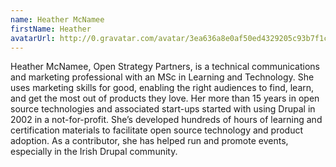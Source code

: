 ```yaml
---
name: Heather McNamee
firstName: Heather
avatarUrl: http://0.gravatar.com/avatar/3ea636a8e0af50ed4329205c93b7f1c3?s=96&d=mm&r=g
---
```


Heather McNamee, Open Strategy Partners, is a technical communications and marketing professional with an MSc in Learning and Technology. She uses marketing skills for good, enabling the right audiences to find, learn, and get the most out of products they love. Her more than 15 years in open source technologies and associated start-ups started with using Drupal in 2002 in a not-for-profit. She’s developed hundreds of hours of learning and certification materials to facilitate open source technology and product adoption. As a contributor, she has helped run and promote events, especially in the Irish Drupal community.
